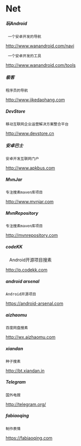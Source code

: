 # Net
##### 玩Android
 
     一个安卓开发的导航

http://www.wanandroid.com/navi
     
     一个安卓开发的工具

http://www.wanandroid.com/tools

##### 极客

    程序员的导航

http://www.jikedaohang.com

##### DevStore

    移动互联网企业运营解决方案整合平台

http://www.devstore.cn

##### 安卓巴士

    安卓开发互联网门户

http://www.apkbus.com

##### MvnJar

    专注搜素maven库项目

http://www.mvnjar.com 

##### MvnRepository
     
    专注搜素maven库项目
     
http://mvnrepository.com


##### codeKK
  
    Android开源项目搜素 
  
http://p.codekk.com


##### android arsenal

    Android开源项目

https://android-arsenal.com

##### aizhaomu

    百度网盘搜素

http://wx.aizhaomu.com


##### xiandan

    种子搜素

http://bt.xiandan.in

##### Telegram 

    国外电报
    
http://telegram.org/


##### fabiaoqing

    制作表情

https://fabiaoqing.com
